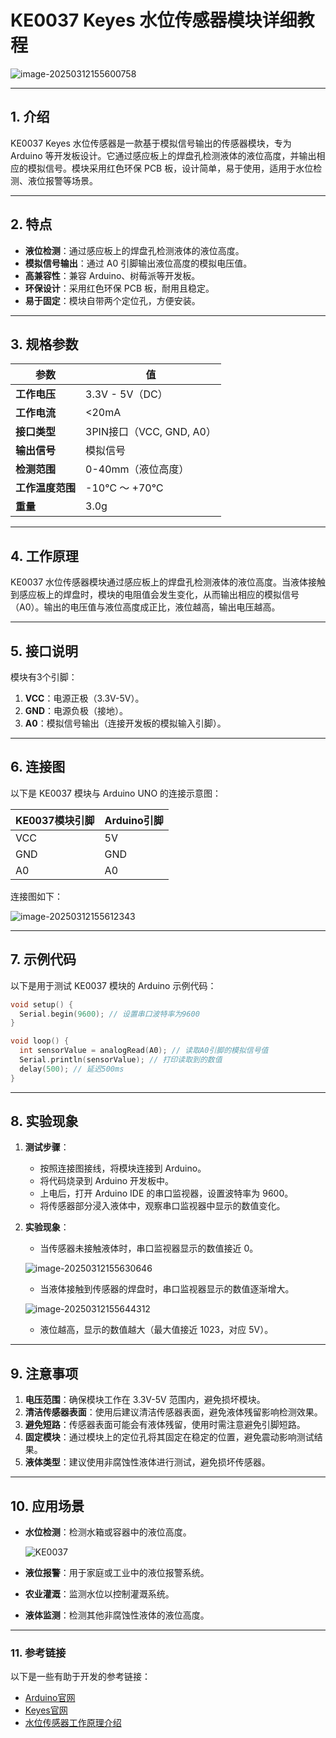# **KE0037 Keyes 水位传感器模块详细教程**

![image-20250312155600758](media/image-20250312155600758.png)

---

## **1. 介绍**

KE0037 Keyes 水位传感器是一款基于模拟信号输出的传感器模块，专为 Arduino 等开发板设计。它通过感应板上的焊盘孔检测液体的液位高度，并输出相应的模拟信号。模块采用红色环保 PCB 板，设计简单，易于使用，适用于水位检测、液位报警等场景。

---

## **2. 特点**

- **液位检测**：通过感应板上的焊盘孔检测液体的液位高度。
- **模拟信号输出**：通过 A0 引脚输出液位高度的模拟电压值。
- **高兼容性**：兼容 Arduino、树莓派等开发板。
- **环保设计**：采用红色环保 PCB 板，耐用且稳定。
- **易于固定**：模块自带两个定位孔，方便安装。

---

## **3. 规格参数**

| 参数            | 值                     |
|-----------------|------------------------|
| **工作电压**    | 3.3V - 5V（DC）        |
| **工作电流**    | <20mA                  |
| **接口类型**    | 3PIN接口（VCC, GND, A0） |
| **输出信号**    | 模拟信号               |
| **检测范围**    | 0-40mm（液位高度）     |
| **工作温度范围**| -10℃ ～ +70℃          |
| **重量**        | 3.0g                   |

---

## **4. 工作原理**

KE0037 水位传感器模块通过感应板上的焊盘孔检测液体的液位高度。当液体接触到感应板上的焊盘时，模块的电阻值会发生变化，从而输出相应的模拟信号（A0）。输出的电压值与液位高度成正比，液位越高，输出电压越高。

---

## **5. 接口说明**

模块有3个引脚：
1. **VCC**：电源正极（3.3V-5V）。
2. **GND**：电源负极（接地）。
3. **A0**：模拟信号输出（连接开发板的模拟输入引脚）。

---

## **6. 连接图**

以下是 KE0037 模块与 Arduino UNO 的连接示意图：

| KE0037模块引脚 | Arduino引脚 |
|----------------|-------------|
| VCC            | 5V          |
| GND            | GND         |
| A0             | A0          |

连接图如下：

![image-20250312155612343](media/image-20250312155612343.png)

---

## **7. 示例代码**

以下是用于测试 KE0037 模块的 Arduino 示例代码：

```cpp
void setup() {
  Serial.begin(9600); // 设置串口波特率为9600
}

void loop() {
  int sensorValue = analogRead(A0); // 读取A0引脚的模拟信号值
  Serial.println(sensorValue); // 打印读取到的数值
  delay(500); // 延迟500ms
}
```

---

## **8. 实验现象**

1. **测试步骤**：
   - 按照连接图接线，将模块连接到 Arduino。
   - 将代码烧录到 Arduino 开发板中。
   - 上电后，打开 Arduino IDE 的串口监视器，设置波特率为 9600。
   - 将传感器部分浸入液体中，观察串口监视器中显示的数值变化。

2. **实验现象**：
   - 当传感器未接触液体时，串口监视器显示的数值接近 0。
   
   	![image-20250312155630646](media/image-20250312155630646.png)
   
   - 当液体接触到传感器的焊盘时，串口监视器显示的数值逐渐增大。
   
   	![image-20250312155644312](media/image-20250312155644312.png)
   
   - 液位越高，显示的数值越大（最大值接近 1023，对应 5V）。

---

## **9. 注意事项**

1. **电压范围**：确保模块工作在 3.3V-5V 范围内，避免损坏模块。
2. **清洁传感器表面**：使用后建议清洁传感器表面，避免液体残留影响检测效果。
3. **避免短路**：传感器表面可能会有液体残留，使用时需注意避免引脚短路。
4. **固定模块**：通过模块上的定位孔将其固定在稳定的位置，避免震动影响测试结果。
5. **液体类型**：建议使用非腐蚀性液体进行测试，避免损坏传感器。

---

## **10. 应用场景**

- **水位检测**：检测水箱或容器中的液位高度。

	![KE0037](media/KE0037.gif)

- **液位报警**：用于家庭或工业中的液位报警系统。

- **农业灌溉**：监测水位以控制灌溉系统。

- **液体监测**：检测其他非腐蚀性液体的液位高度。

---

### **11. 参考链接**
以下是一些有助于开发的参考链接：
- [Arduino官网](https://www.arduino.cc/)
- [Keyes官网](http://www.keyes-robot.com/)
- [水位传感器工作原理介绍](https://en.wikipedia.org/wiki/Water_level_sensor)

